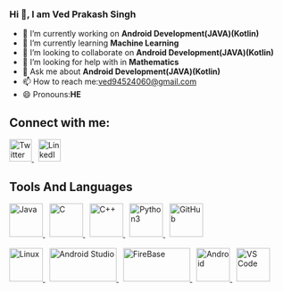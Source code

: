 ### Hi 👋, I am Ved Prakash Singh


- 🔭 I’m currently working on **Android Development(JAVA)(Kotlin)**
- 🌱 I’m currently learning **Machine Learning**
- 👯 I’m looking to collaborate on **Android Development(JAVA)(Kotlin)**
- 🤔 I’m looking for help with in **Mathematics**
- 💬 Ask me about **Android Development(JAVA)(Kotlin)**
- 📫 How to reach me:ved94524060@gmail.com
- 😄 Pronouns:**HE**

## Connect with me:
<a href="https://twitter.com/VedPrak75089638" target="_blank">
<img border="0" alt="Twitter" src="https://upload.wikimedia.org/wikipedia/en/6/60/Twitter_Logo_as_of_2021.svg" width="40"height="40">
</a>
 &nbsp   
<a href="https://www.linkedin.com/in/vedprakashsing/" target="_blank">
<img border="0" alt="LinkedIn" src="https://upload.wikimedia.org/wikipedia/commons/c/ca/LinkedIn_logo_initials.png" width="40"height="40">
</a>

## Tools And Languages
<a href="https://docs.oracle.com/javase/tutorial/" target="_blank">
<img boarder="0" alt="Java" src="https://upload.wikimedia.org/wikipedia/en/3/30/Java_programming_language_logo.svg" width="60" height="60">
</a>
&nbsp
<a href="https://en.wikipedia.org/wiki/C_(programming_language)" target="_blank">
<img boarder="0" alt="C" src="https://upload.wikimedia.org/wikipedia/commons/3/35/The_C_Programming_Language_logo.svg" width="60" height="60">
</a>
&nbsp
<a href="https://en.wikipedia.org/wiki/C%2B%2B" target="_blank">
<img boarder="0" alt="C++" src="https://upload.wikimedia.org/wikipedia/commons/1/18/ISO_C%2B%2B_Logo.svg" width="60" height="60">
</a>
&nbsp
<a href="https://www.python.org/" target="_blank">
<img boarder="0" alt="Python3" src="https://upload.wikimedia.org/wikipedia/commons/c/c3/Python-logo-notext.svg" width="60" height="60">
</a>
&nbsp
<a href="https://git-scm.com/" target="_blank">
<img boarder="0" alt="GitHub" src="https://www.vectorlogo.zone/logos/git-scm/git-scm-icon.svg" width="60" height="60">
</a>

<br>
<br>

<a href="https://en.wikipedia.org/wiki/Linux" target="_blank">
<img boarder="0" alt="Linux" src="https://upload.wikimedia.org/wikipedia/commons/3/35/Tux.svg" width="60" height="60">
</a>
&nbsp
<a href="https://developer.android.com/studio" target="_blank">
<img boarder="0" alt="Android Studio" src="https://upload.wikimedia.org/wikipedia/commons/9/92/Android_Studio_Trademark.svg" width="120" height="60">
</a>
&nbsp
<a href="https://firebase.google.com/" target="_blank">
<img boarder="0" alt="FireBase" src="https://upload.wikimedia.org/wikipedia/commons/3/37/Firebase_Logo.svg" width="120" height="60">
</a>
&nbsp
<a href="https://www.android.com/intl/en_in/" target="_blank">
<img boarder="0" alt="Android" src="https://upload.wikimedia.org/wikipedia/commons/3/31/Android_robot_head.svg" width="60" height="60">
</a>
&nbsp
<a href="https://code.visualstudio.com/" target="_blank">
<img boarder="0" alt="VS Code" src="https://upload.wikimedia.org/wikipedia/commons/9/9a/Visual_Studio_Code_1.35_icon.svg" width="60" height="60">
</a>

